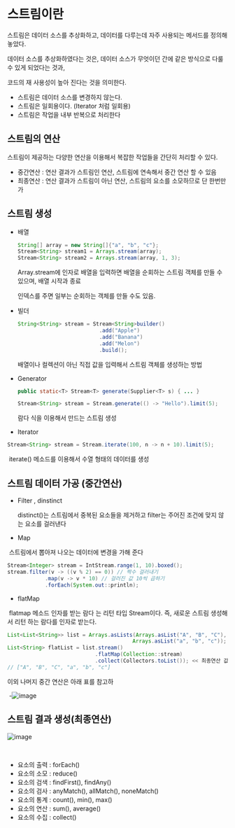 # 스트림이란

스트림은 데이터 소스를 추상화하고, 데이터를 다루는데 자주 사용되는 메서드를 정의해 놓았다. 

데이터 소스를 추상화하였다는 것은, 데이터 소스가 무엇이던 간에 같은 방식으로 다룰 수 있게 되었다는 것과,

코드의 재 사용성이 높아 진다는 것을 의미한다.

- 스트림은 데이터 소스를 변경하지 않는다.
- 스트림은 일회용이다. (Iterator 처럼 일회용)
- 스트림은 작업을 내부 반복으로 처리한다



## 스트림의 연산

스트림이 제공하는 다양한 연산을 이용해서 복잡한 작업들을 간단히 처리할 수 있다. 

- 중간연산 : 연산 결과가 스트림인 연산, 스트림에 연속해서 중간 연산 할 수 있음
- 최종연산 : 연산 결과가 스트림이 아닌 연산, 스트림의 요소를 소모하므로 단 한번만 가



## 스트림 생성

- 배열

  ```java
  String[] array = new String[]{"a", "b", "c"};
  Stream<String> stream1 = Arrays.stream(array);
  Stream<String> stream2 = Arrays.stream(array, 1, 3); 
  ```

  Array.stream에 인자로 배열을 입력하면 배열을 순회하는 스트림 객체를 만들 수 있으며, 배열 시작과 종료 

  인덱스를 주면 일부는 순회하는 객체를 만들 수도 있음.

- 빌더

  ```java
  String<String> stream = Stream<String>builder()
                            .add("Apple")
                            .add("Banana")
                            .add("Melon")
                            .build();
  
  ```

  배열이나 컬렉션이 아닌 직접 값을 입력해서 스트림 객체를 생성하는 방법

- Generator

  ```java
  public static<T> Stream<T> generate(Supplier<T> s) { ... }
  
  Stream<String> stream = Stream.generate(() -> "Hello").limit(5);
  
  ```

  람다 식을 이용해서 만드는 스트림 생성

- lterator

```java
Stream<String> stream = Stream.iterate(100, n -> n + 10).limit(5);
```

​		iterate() 메소드를 이용해서 수열 형태의 데이터를 생성

## 스트림 데이터 가공 (중간연산)

- Filter , dinstinct

  distinct()는 스트림에서 중복된 요소들을 제거하고 filter는 주어진 조건에 맞지 않는 요소를 걸러낸다

- Map

​		스트림에서 뽑아져 나오는 데이터에 변경을 가해 준다

```java
Stream<Integer> stream = IntStream.range(1, 10).boxed();
stream.filter(v -> ((v % 2) == 0)) // 짝수 걸러내기
            .map(v -> v * 10) // 걸러진 값 10씩 곱하기
            .forEach(System.out::println);
```

- flatMap

​		flatmap 메소드 인자를 받는 람다 는 리턴 타입 Stream이다. 즉, 새로운 스트림 생성해서  리턴 하는 람다를 인자로 받는다.

```java
List<List<String>> list = Arrays.asLists(Arrays.asList("A", "B", "C"),
                                        Arrays.asList("a", "b", "c"));
List<String> flatList = list.stream()
                            .flatMap(Collection::stream)
                            .collect(Collectors.toList()); << 최종연산 값을 변경하여 또다른 컬랙션 생성
// ["A", "B", "C", "a", "b", "c"]

```

이외 나머지 중간 연산은 아래 표를 참고하

​	-![image](https://user-images.githubusercontent.com/57219160/136488455-4d84517d-7156-4bb3-bcce-c583e0c0e34c.png)



## 스트림 결과 생성(최종연산)

![image](https://user-images.githubusercontent.com/57219160/136488889-5b853ffe-34b3-4d97-b13b-c2ce18517edf.png)

​	

- 요소의 출력 : forEach()
- 요소의 소모 : reduce()
- 요소의 검색 : findFirst(), findAny()
- 요소의 검사 : anyMatch(), allMatch(), noneMatch()
- 요소의 통계 : count(), min(), max()
- 요소의 연산 : sum(), average()
- 요소의 수집 : collect()